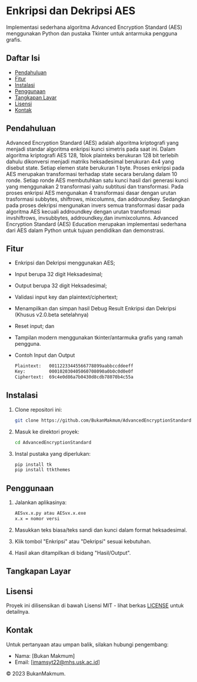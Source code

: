 # Enkripsi dan Dekripsi AES

Implementasi sederhana algoritma Advanced Encryption Standard (AES) menggunakan Python dan pustaka Tkinter untuk antarmuka pengguna grafis.

## Daftar Isi

- [Pendahuluan](#pendahuluan)
- [Fitur](#fitur)
- [Instalasi](#instalasi)
- [Penggunaan](#penggunaan)
- [Tangkapan Layar](#tangkapan-layar)
- [Lisensi](#lisensi)
- [Kontak](#kontak)

## Pendahuluan

Advanced Encryption Standard (AES) adalah algoritma kriptografi yang menjadi standar algoritma enkripsi kunci simetris pada saat ini. Dalam algoritma kriptografi AES 128, 1blok plainteks berukuran 128 bit
terlebih dahulu dikonversi menjadi matriks heksadesimal berukuran 4x4 yang disebut state. Setiap elemen state berukuran 1 byte. Proses enkripsi pada AES merupakan transformasi terhadap state secara berulang dalam 10 ronde. Setiap ronde AES membutuhkan satu  kunci hasil dari generasi kunci yang  menggunakan 2 transformasi yaitu subtitusi dan transformasi. Pada proses enkripsi AES mengunakan 4 transformasi dasar dengan urutan trasformasi subbytes, shiftrows, mixcolumns, dan addroundkey. Sedangkan pada proses dekripsi mengunakan invers semua transformasi dasar pada algoritma AES kecuali addroundkey dengan urutan transformasi invshiftrows, invsubbytes, addroundkey,dan invmixcolumns. Advanced Encryption Standard (AES) Education merupakan implementasi sederhana dari AES dalam Python untuk tujuan pendidikan dan demonstrasi.

## Fitur

- Enkripsi dan Dekripsi menggunakan AES;
- Input berupa 32 digit Heksadesimal;
- Output berupa 32 digit Heksadesimal;
- Validasi input key dan plaintext/ciphertext;
- Menampilkan dan simpan hasil Debug Result Enkripsi dan Dekripsi (Khusus v2.0.beta setelahnya)
- Reset input; dan
- Tampilan modern menggunakan tkinter/antarmuka grafis yang ramah pengguna.
  
- Contoh Input dan Output
  ```bash
  Plaintext:   00112233445566778899aabbccddeeff
  Key:         000102030405060708090a0b0c0d0e0f
  Ciphertext:  69c4e0d86a7b0430d8cdb78070b4c55a
   ```

## Instalasi

1. Clone repositori ini:

   ```bash
   git clone https://github.com/BukanMakmum/AdvancedEncryptionStandard.git
   ```

2. Masuk ke direktori proyek:

   ```bash
   cd AdvancedEncryptionStandard
   ```

3. Instal pustaka yang diperlukan:

   ```bash
   pip install tk
   pip install ttkthemes

   ```

## Penggunaan

1. Jalankan aplikasinya:

   ```bash
   AESvx.x.py atau AESvx.x.exe
   x.x = nomor versi
   ```

2. Masukkan teks biasa/teks sandi dan kunci dalam format heksadesimal.

3. Klik tombol "Enkripsi" atau "Dekripsi" sesuai kebutuhan.

4. Hasil akan ditampilkan di bidang "Hasil/Output".

## Tangkapan Layar



## Lisensi

Proyek ini dilisensikan di bawah Lisensi MIT - lihat berkas [LICENSE](LICENSE) untuk detailnya.

## Kontak

Untuk pertanyaan atau umpan balik, silakan hubungi pengembang:
- Nama: [Bukan Makmum]
- Email: [imamsyt22@mhs.usk.ac.id]

© 2023 BukanMakmum.
